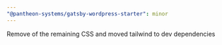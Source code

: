 ```yaml
---
"@pantheon-systems/gatsby-wordpress-starter": minor
---
```


Remove of the remaining CSS and moved tailwind to dev dependencies
